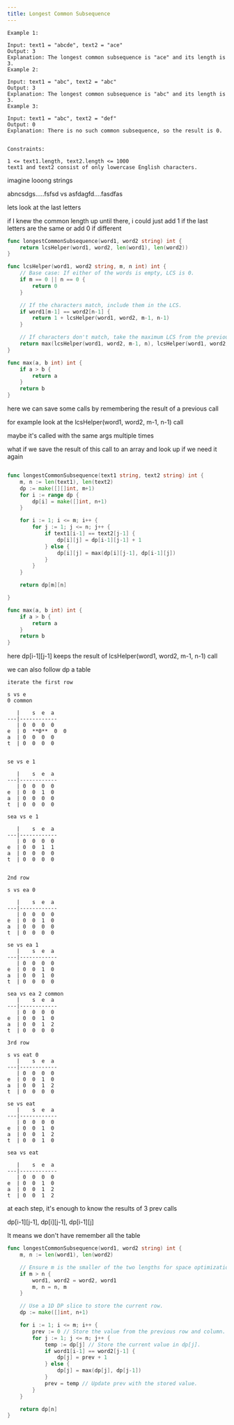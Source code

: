 ```yaml
---
title: Longest Common Subsequence
---
```



```
Example 1:

Input: text1 = "abcde", text2 = "ace" 
Output: 3  
Explanation: The longest common subsequence is "ace" and its length is 3.
Example 2:

Input: text1 = "abc", text2 = "abc"
Output: 3
Explanation: The longest common subsequence is "abc" and its length is 3.
Example 3:

Input: text1 = "abc", text2 = "def"
Output: 0
Explanation: There is no such common subsequence, so the result is 0.
 

Constraints:

1 <= text1.length, text2.length <= 1000
text1 and text2 consist of only lowercase English characters.
```


imagine looong strings 

abncsdgs.....fsfsd   vs asfdagfd....fasdfas

lets look at the last letters

if I knew the common length up until there, i could just add 1 if the last letters are the same or add 0 if different 

```go
func longestCommonSubsequence(word1, word2 string) int {
	return lcsHelper(word1, word2, len(word1), len(word2))
}

func lcsHelper(word1, word2 string, m, n int) int {
	// Base case: If either of the words is empty, LCS is 0.
	if m == 0 || n == 0 {
		return 0
	}

	// If the characters match, include them in the LCS.
	if word1[m-1] == word2[n-1] {
		return 1 + lcsHelper(word1, word2, m-1, n-1)
	}

	// If characters don't match, take the maximum LCS from the previous states.
	return max(lcsHelper(word1, word2, m-1, n), lcsHelper(word1, word2, m, n-1))
}

func max(a, b int) int {
	if a > b {
		return a
	}
	return b
}
```

here we can save some calls by remembering the result of a previous call 

for example look at the lcsHelper(word1, word2, m-1, n-1) call 

maybe it's called with the same args multiple times 

what if we save the result of this call to an array and look up if we need it again 



```go

func longestCommonSubsequence(text1 string, text2 string) int {
	m, n := len(text1), len(text2)
	dp := make([][]int, m+1)
	for i := range dp {
		dp[i] = make([]int, n+1)
	}

	for i := 1; i <= m; i++ {
		for j := 1; j <= n; j++ {
			if text1[i-1] == text2[j-1] {
				dp[i][j] = dp[i-1][j-1] + 1 
			} else {
				dp[i][j] = max(dp[i][j-1], dp[i-1][j])
			}
		}
	}

	return dp[m][n]

}

func max(a, b int) int {
	if a > b {
		return a
	}
	return b
}

```

here dp[i-1][j-1] keeps the result of lcsHelper(word1, word2, m-1, n-1) call 

we can also follow dp a table 

```
iterate the first row

s vs e 
0 common  

   |    s  e  a
---|------------
   | 0  0  0  0
e  | 0  **0**  0  0
a  | 0  0  0  0
t  | 0  0  0  0


se vs e 1

   |    s  e  a
---|------------
   | 0  0  0  0
e  | 0  0  1  0
a  | 0  0  0  0
t  | 0  0  0  0

sea vs e 1

   |    s  e  a
---|------------
   | 0  0  0  0
e  | 0  0  1  1
a  | 0  0  0  0
t  | 0  0  0  0


2nd row 

s vs ea 0 

   |    s  e  a
---|------------
   | 0  0  0  0
e  | 0  0  1  0
a  | 0  0  0  0
t  | 0  0  0  0

se vs ea 1 
   |    s  e  a
---|------------
   | 0  0  0  0
e  | 0  0  1  0
a  | 0  0  1  0
t  | 0  0  0  0

sea vs ea 2 common
   |    s  e  a
---|------------
   | 0  0  0  0
e  | 0  0  1  0
a  | 0  0  1  2
t  | 0  0  0  0

3rd row 

s vs eat 0 
   |    s  e  a
---|------------
   | 0  0  0  0
e  | 0  0  1  0
a  | 0  0  1  2
t  | 0  0  0  0

se vs eat 
   |    s  e  a
---|------------
   | 0  0  0  0
e  | 0  0  1  0
a  | 0  0  1  2
t  | 0  0  1  0

sea vs eat 

   |    s  e  a
---|------------
   | 0  0  0  0
e  | 0  0  1  0
a  | 0  0  1  2
t  | 0  0  1  2

```


at each step, it's enough to know the results of 3 prev calls 

dp[i-1][j-1], dp[i][j-1], dp[i-1][j]

It means we don't have remember all the table

```go
func longestCommonSubsequence(word1, word2 string) int {
	m, n := len(word1), len(word2)

	// Ensure m is the smaller of the two lengths for space optimization.
	if m > n {
		word1, word2 = word2, word1
		m, n = n, m
	}

	// Use a 1D DP slice to store the current row.
	dp := make([]int, n+1)

	for i := 1; i <= m; i++ {
		prev := 0 // Store the value from the previous row and column.
		for j := 1; j <= n; j++ {
			temp := dp[j] // Store the current value in dp[j].
			if word1[i-1] == word2[j-1] {
				dp[j] = prev + 1
			} else {
				dp[j] = max(dp[j], dp[j-1])
			}
			prev = temp // Update prev with the stored value.
		}
	}

	return dp[n]
}

```

